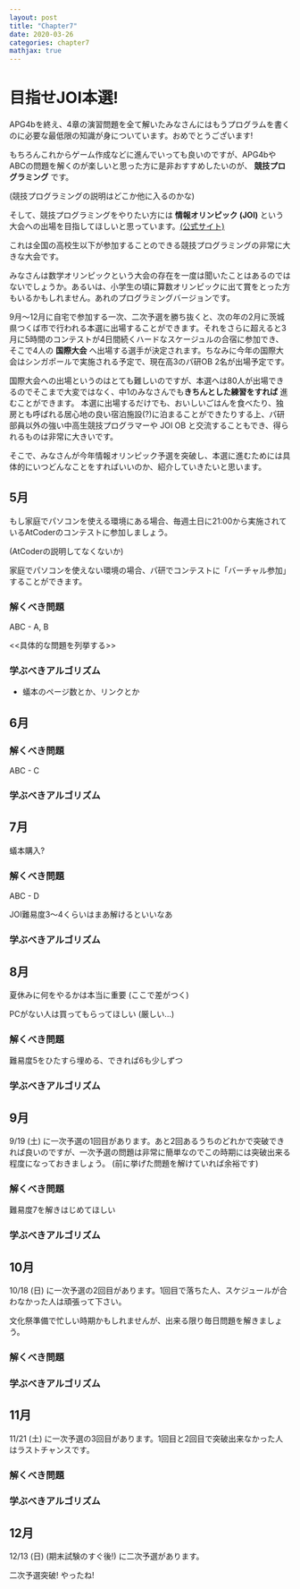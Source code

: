 ```yaml
---
layout: post
title: "Chapter7"
date: 2020-03-26
categories: chapter7
mathjax: true
---
```


# 目指せJOI本選!

APG4bを終え、4章の演習問題を全て解いたみなさんにはもうプログラムを書くのに必要な最低限の知識が身についています。おめでとうございます!

もちろんこれからゲーム作成などに進んでいっても良いのですが、APG4bやABCの問題を解くのが楽しいと思った方に是非おすすめしたいのが、 **競技プログラミング** です。

(競技プログラミングの説明はどこか他に入るのかな)

そして、競技プログラミングをやりたい方には **情報オリンピック (JOI)** という大会への出場を目指してほしいと思っています。[(公式サイト)](https://www.ioi-jp.org/)

これは全国の高校生以下が参加することのできる競技プログラミングの非常に大きな大会です。

みなさんは数学オリンピックという大会の存在を一度は聞いたことはあるのではないでしょうか。あるいは、小学生の頃に算数オリンピックに出て賞をとった方もいるかもしれません。あれのプログラミングバージョンです。

9月〜12月に自宅で参加する一次、二次予選を勝ち抜くと、次の年の2月に茨城県つくば市で行われる本選に出場することができます。それをさらに超えると3月に5時間のコンテストが4日間続くハードなスケージュルの合宿に参加でき、そこで4人の **国際大会** へ出場する選手が決定されます。ちなみに今年の国際大会はシンガポールで実施される予定で、現在高3のパ研OB 2名が出場予定です。

国際大会への出場というのはとても難しいのですが、本選へは80人が出場できるのでそこまで大変ではなく、中1のみなさんでも**きちんとした練習をすれば** 進むことができます。 本選に出場するだけでも、おいしいごはんを食べたり、独房とも呼ばれる居心地の良い宿泊施設(?)に泊まることができたりする上、パ研部員以外の強い中高生競技プログラマーや JOI OB と交流することもでき、得られるものは非常に大きいです。

そこで、みなさんが今年情報オリンピック予選を突破し、本選に進むためには具体的にいつどんなことをすればいいのか、紹介していきたいと思います。





## 5月

もし家庭でパソコンを使える環境にある場合、毎週土日に21:00から実施されているAtCoderのコンテストに参加しましょう。

(AtCoderの説明してなくないか)

家庭でパソコンを使えない環境の場合、パ研でコンテストに「バーチャル参加」することができます。



### 解くべき問題

ABC - A,  B

<<具体的な問題を列挙する>>

### 学ぶべきアルゴリズム

- 蟻本のページ数とか、リンクとか





## 6月



### 解くべき問題

ABC - C

### 学ぶべきアルゴリズム






## 7月

蟻本購入?



### 解くべき問題

ABC - D

JOI難易度3〜4くらいはまあ解けるといいなあ

### 学ぶべきアルゴリズム






## 8月

夏休みに何をやるかは本当に重要 (ここで差がつく)

PCがない人は買ってもらってほしい (厳しい...)



### 解くべき問題

難易度5をひたすら埋める、できれば6も少しずつ

### 学ぶべきアルゴリズム






## 9月

9/19 (土) に一次予選の1回目があります。あと2回あるうちのどれかで突破できれば良いのですが、一次予選の問題は非常に簡単なのでこの時期には突破出来る程度になっておきましょう。 (前に挙げた問題を解けていれば余裕です)



### 解くべき問題

難易度7を解きはじめてほしい

### 学ぶべきアルゴリズム






## 10月

10/18 (日) に一次予選の2回目があります。1回目で落ちた人、スケジュールが合わなかった人は頑張って下さい。

文化祭準備で忙しい時期かもしれませんが、出来る限り毎日問題を解きましょう。



### 解くべき問題
### 学ぶべきアルゴリズム






## 11月

11/21 (土) に一次予選の3回目があります。1回目と2回目で突破出来なかった人はラストチャンスです。

### 解くべき問題

### 学ぶべきアルゴリズム





## 12月

12/13 (日) (期末試験のすぐ後!) に二次予選があります。

二次予選突破! やったね!



